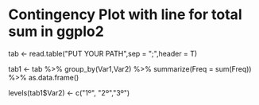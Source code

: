 # Contingency Plot with line for total sum in ggplo2

tab  <- read.table("PUT YOUR PATH",sep = ";",header = T)

tab1 <- tab %>%
        group_by(Var1,Var2) %>%
        summarize(Freq = sum(Freq)) %>% as.data.frame()

levels(tab1$Var2) <- c("1º", "2º","3º")
